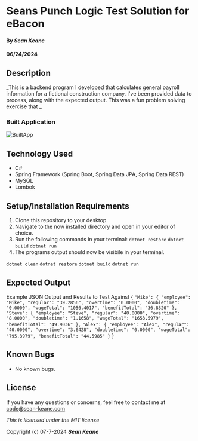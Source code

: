 # Seans Punch Logic Test Solution for eBacon

#### By _**Sean Keane**_

####  06/24/2024

## Description

_This is a backend program I developed that calculates general payroll information for a fictional construction company.  I've been provided data to process, along with the expected output.  This was a fun problem solving exercise that  _

### Built Application

![BuiltApp](images/built_app.png)

## Technology Used

* C#
* Spring Framework (Spring Boot, Spring Data JPA, Spring Data REST)
* MySQL
* Lombok

## Setup/Installation Requirements

1) Clone this repository to your desktop.
2) Navigate to the now installed directory and open in your editor of choice.
3) Run the following commands in your terminal: 
`dotnet restore`
`dotnet build`
`dotnet run`
4) The programs output should now be visibile in your terminal.

`dotnet clean`
`dotnet restore`
`dotnet build`
`dotnet run`

## Expected Output

Example JSON Output and Results to Test Against
{
  `"Mike": {
    "employee": "Mike",
    "regular": "39.2856",
    "overtime": "0.0000",
    "doubletime": "0.0000",
    "wageTotal": "1056.4017",
    "benefitTotal": "36.8320"
  },`
  `"Steve": {
    "employee": "Steve",
    "regular": "40.0000",
    "overtime": "8.0000",
    "doubletime": "1.1658",
    "wageTotal": "1653.5979",
    "benefitTotal": "49.9036"
  },`
  `"Alex": {
    "employee": "Alex",
    "regular": "40.0000",
    "overtime": "3.6428",
    "doubletime": "0.0000",
    "wageTotal": "795.3979",
    "benefitTotal": "44.5985"
  }`
}

## Known Bugs

* No known bugs.

## License

If you have any questions or concerns, feel free to contact me at code@sean-keane.com

*This is licensed under the MIT license*

Copyright (c) 07-7-2024 **_Sean Keane_**